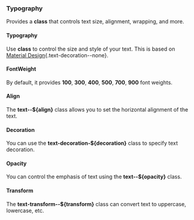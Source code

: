 ### Typography

Provides a **class** that controls text size, alignment, wrapping, and more.

<su-divider class="mb-8" />

#### Typography

Use **class** to control the size and style of your text. This is based on [Material Design](https://material.io/design/typography/the-type-system.html){.text-decoration--none}.

<example file='Typography/types/typography' />

#### FontWeight

By default, it provides **100**, **300**, **400**, **500**, **700**, **900** font weights.

<example file='Typography/types/fontWeight' />

#### Align

The **text--${align}** class allows you to set the horizontal alignment of the text.

<example file='Typography/types/align' />

#### Decoration

You can use the **text-decoration-${decoration}** class to specify text decoration.

<example file='Typography/types/decoration' />

#### Opacity

You can control the emphasis of text using the **text--${opacity}** class.

<example file='Typography/types/opacity' />

#### Transform

The **text-transform--${transform}** class can convert text to uppercase, lowercase, etc.

<example file='Typography/types/transform' />